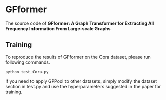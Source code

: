 # GFformer

The source code of **GFformer: A Graph Transformer for Extracting All Frequency Information From Large-scale Graphs**


## Training
To reproduce the results of GFformer on the Cora dataset, please run following commands.
```
python test_Cora.py 
```
If you need to apply GPPool to other datasets, simply modify the dataset section in test.py and use the hyperparameters suggested in the paper for training.
